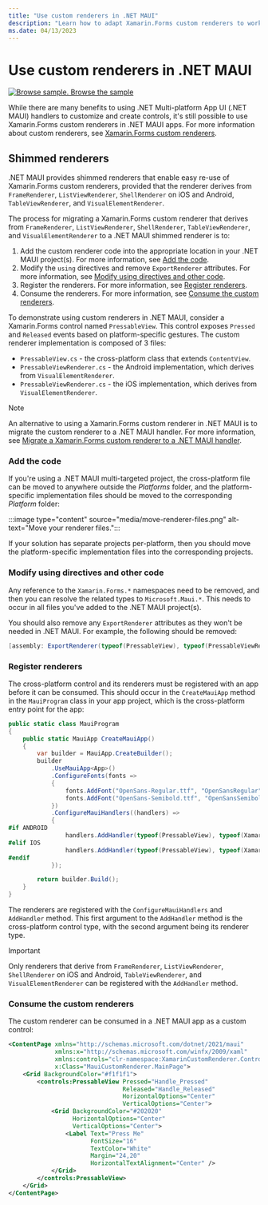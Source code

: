 ```yaml
---
title: "Use custom renderers in .NET MAUI"
description: "Learn how to adapt Xamarin.Forms custom renderers to work in a .NET MAUI app."
ms.date: 04/13/2023
---
```


# Use custom renderers in .NET MAUI

[![Browse sample.](~/media/code-sample.png) Browse the sample](/samples/dotnet/maui-samples/custom-renderers/)

While there are many benefits to using .NET Multi-platform App UI (.NET MAUI) handlers to customize and create controls, it's still possible to use Xamarin.Forms custom renderers in .NET MAUI apps. For more information about custom renderers, see [Xamarin.Forms custom renderers](/xamarin/xamarin-forms/app-fundamentals/custom-renderer/).

## Shimmed renderers

.NET MAUI provides shimmed renderers that enable easy re-use of Xamarin.Forms custom renderers, provided that the renderer derives from `FrameRenderer`, `ListViewRenderer`, `ShellRenderer` on iOS and Android, `TableViewRenderer`, and `VisualElementRenderer`.

The process for migrating a Xamarin.Forms custom renderer that derives from `FrameRenderer`, `ListViewRenderer`, `ShellRenderer`, `TableViewRenderer`, and `VisualElementRenderer` to a .NET MAUI shimmed renderer is to:

1. Add the custom renderer code into the appropriate location in your .NET MAUI project(s). For more information, see [Add the code](#add-the-code).
1. Modify the `using` directives and remove `ExportRenderer` attributes. For more information, see [Modify using directives and other code](#modify-using-directives-and-other-code).
1. Register the renderers. For more information, see [Register renderers](#register-renderers).
1. Consume the renderers. For more information, see [Consume the custom renderers](#consume-the-custom-renderers).

To demonstrate using custom renderers in .NET MAUI, consider a Xamarin.Forms control named `PressableView`. This control exposes `Pressed` and `Released` events based on platform-specific gestures. The custom renderer implementation is composed of 3 files:

- `PressableView.cs` - the cross-platform class that extends `ContentView`.
- `PressableViewRenderer.cs` - the Android implementation, which derives from `VisualElementRenderer`.
- `PressableViewRenderer.cs` - the iOS implementation, which derives from `VisualElementRenderer`.

> [!NOTE]
> An alternative to using a Xamarin.Forms custom renderer in .NET MAUI is to migrate the custom renderer to a .NET MAUI handler. For more information, see [Migrate a Xamarin.Forms custom renderer to a .NET MAUI handler](renderer-to-handler.md).

### Add the code

If you're using a .NET MAUI multi-targeted project, the cross-platform file can be moved to anywhere outside the *Platforms* folder, and the platform-specific implementation files should be moved to the corresponding *Platform* folder:

:::image type="content" source="media/move-renderer-files.png" alt-text="Move your renderer files.":::

If your solution has separate projects per-platform, then you should move the platform-specific implementation files into the corresponding projects.

### Modify using directives and other code

Any reference to the `Xamarin.Forms.*` namespaces need to be removed, and then you can resolve the related types to `Microsoft.Maui.*`. This needs to occur in all files you've added to the .NET MAUI project(s).

You should also remove any `ExportRenderer` attributes as they won't be needed in .NET MAUI. For example, the following should be removed:

```csharp
[assembly: ExportRenderer(typeof(PressableView), typeof(PressableViewRenderer))]
```

### Register renderers

The cross-platform control and its renderers must be registered with an app before it can be consumed. This should occur in the `CreateMauiApp` method in the `MauiProgram` class in your app project, which is the cross-platform entry point for the app:

```csharp
public static class MauiProgram
{
    public static MauiApp CreateMauiApp()
    {
        var builder = MauiApp.CreateBuilder();
        builder
            .UseMauiApp<App>()
            .ConfigureFonts(fonts =>
            {
                fonts.AddFont("OpenSans-Regular.ttf", "OpenSansRegular");
                fonts.AddFont("OpenSans-Semibold.ttf", "OpenSansSemibold");
            })
            .ConfigureMauiHandlers((handlers) =>
            {
#if ANDROID
                handlers.AddHandler(typeof(PressableView), typeof(XamarinCustomRenderer.Droid.Renderers.PressableViewRenderer));
#elif IOS
                handlers.AddHandler(typeof(PressableView), typeof(XamarinCustomRenderer.iOS.Renderers.PressableViewRenderer));
#endif
            });

        return builder.Build();
    }
}
```

The renderers are registered with the `ConfigureMauiHandlers` and `AddHandler` method. This first argument to the `AddHandler` method is the cross-platform control type, with the second argument being its renderer type.

> [!IMPORTANT]
> Only renderers that derive from `FrameRenderer`, `ListViewRenderer`, `ShellRenderer` on iOS and Android, `TableViewRenderer`, and `VisualElementRenderer` can be registered with the `AddHandler` method.

### Consume the custom renderers

The custom renderer can be consumed in a .NET MAUI app as a custom control:

```xml
<ContentPage xmlns="http://schemas.microsoft.com/dotnet/2021/maui"
             xmlns:x="http://schemas.microsoft.com/winfx/2009/xaml"
             xmlns:controls="clr-namespace:XamarinCustomRenderer.Controls"
             x:Class="MauiCustomRenderer.MainPage">
    <Grid BackgroundColor="#f1f1f1">
        <controls:PressableView Pressed="Handle_Pressed"
                                Released="Handle_Released"
                                HorizontalOptions="Center"
                                VerticalOptions="Center">
            <Grid BackgroundColor="#202020"
                  HorizontalOptions="Center"
                  VerticalOptions="Center">
                <Label Text="Press Me"
                       FontSize="16"
                       TextColor="White"
                       Margin="24,20"
                       HorizontalTextAlignment="Center" />
            </Grid>
        </controls:PressableView>
    </Grid>
</ContentPage>
```
